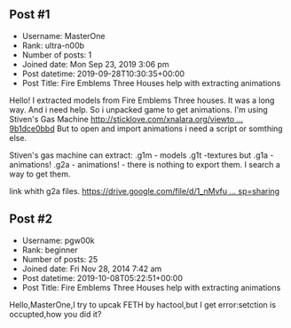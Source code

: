 ## Post #1
- Username: MasterOne
- Rank: ultra-n00b
- Number of posts: 1
- Joined date: Mon Sep 23, 2019 3:06 pm
- Post datetime: 2019-09-28T10:30:35+00:00
- Post Title: Fire Emblems Three Houses help with extracting animations

Hello!
I extracted models from Fire Emblems Three houses.
It was a long way. And i need help. So i unpacked game to get animations. I'm using Stiven's Gas Machine 
[http://sticklove.com/xnalara.org/viewto ... 9b1dce0bbd](http://sticklove.com/xnalara.org/viewtopic.php?f=17&t=1001&sid=0cedba159b245ffc82e80c9b1dce0bbd)
But to open and import animations i need a script or somthing else. 

Stiven's gas machine can extract:
.g1m - models
.g1t -textures
but
.g1a - animations!
.g2a - animations! - there is nothing to export them.
I search a way to get them.

link whith g2a files.
[https://drive.google.com/file/d/1_nMvfu ... sp=sharing](https://drive.google.com/file/d/1_nMvfuvQTRVPunRA64-AXIR892uPjZSI/view?usp=sharing)
## Post #2
- Username: pgw00k
- Rank: beginner
- Number of posts: 25
- Joined date: Fri Nov 28, 2014 7:42 am
- Post datetime: 2019-10-08T05:22:51+00:00
- Post Title: Fire Emblems Three Houses help with extracting animations

Hello,MasterOne,I try to upcak FETH by hactool,but I get error:setction is occupted,how you did it?
